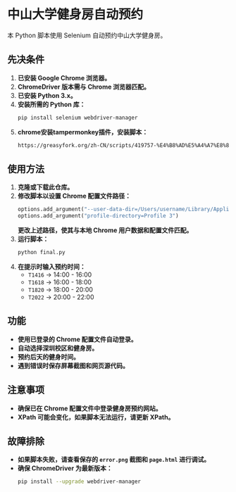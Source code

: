 # 中山大学健身房自动预约

本 Python 脚本使用 Selenium 自动预约中山大学健身房。

## 先决条件

1. **已安装 Google Chrome 浏览器。**
2. **ChromeDriver 版本需与 Chrome 浏览器匹配。**
3. **已安装 Python 3.x。**
4. **安装所需的 Python 库：**
   ```sh
   pip install selenium webdriver-manager
   ```
5. **chrome安装tampermonkey插件，安装脚本：**
   ```sh
   https://greasyfork.org/zh-CN/scripts/419757-%E4%B8%AD%E5%A4%A7%E8%87%AA%E5%8A%A8%E9%AA%8C%E8%AF%81%E7%A0%81%E8%AE%A4%E8%AF%81
   ```


## 使用方法

1. **克隆或下载此仓库。**
2. **修改脚本以设置 Chrome 配置文件路径：**
   ```python
   options.add_argument("--user-data-dir=/Users/username/Library/Application Support/Google/Chrome")
   options.add_argument("profile-directory=Profile 3")
   ```
   **更改上述路径，使其与本地 Chrome 用户数据和配置文件匹配。**
3. **运行脚本：**
   ```sh
   python final.py
   ```
4. **在提示时输入预约时间：**
   - `T1416` → 14:00 - 16:00
   - `T1618` → 16:00 - 18:00
   - `T1820` → 18:00 - 20:00
   - `T2022` → 20:00 - 22:00

## 功能

- **使用已登录的 Chrome 配置文件自动登录。**
- **自动选择深圳校区和健身房。**
- **预约后天的健身时间。**
- **遇到错误时保存屏幕截图和网页源代码。**

## 注意事项

- **确保已在 Chrome 配置文件中登录健身房预约网站。**
- **XPath 可能会变化，如果脚本无法运行，请更新 XPath。**

## 故障排除

- **如果脚本失败，请查看保存的 `error.png` 截图和 `page.html` 进行调试。**
- **确保 ChromeDriver 为最新版本：**
  ```sh
  pip install --upgrade webdriver-manager
  ```
